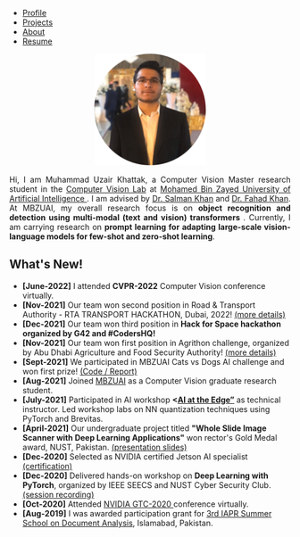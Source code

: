 <ul class="sticky">
  <li><a class="active" href="index">Profile</a></li>
  <li><a href="projects">Projects</a></li>
  <li><a href="about">About</a></li>
  <li><a href="files/MuhammadUzairKhattak.pdf">Resume</a></li>
</ul>

<p align="center"><img src="files/uzair.png" alt="Avatar" style="align:center;width:200px;height:auto"></p>

<p align="justify">
Hi, I am Muhammad Uzair Khattak, a Computer Vision Master research student in the <a href="https://mbzuai-cv-lab.netlify.app//">Computer Vision Lab</a> at <a href="https://mbzuai.ac.ae">Mohamed Bin Zayed University of Artificial Intelligence </a>. I am advised by <a href="https://scholar.google.es/citations?user=M59O9lkAAAAJ">Dr. Salman Khan</a> and <a href="https://scholar.google.com/citations?user=zvaeYnUAAAAJ&hl=en">Dr. Fahad Khan</a>. At MBZUAI, my overall research focus is on <b>object recognition and detection using multi-modal (text and vision) transformers </b>. Currently, I am carrying research on <b>prompt learning for adapting large-scale vision-language models for few-shot and zero-shot learning</b>. 
</p>

## What's New!

 <ul>
   <li>
     <b>[June-2022]</b> I attended <b>CVPR-2022</b> Computer Vision conference virtually.
  </li>  
      <li>
    <b>[Nov-2021]</b> Our team won second position in Road & Transport Authority - RTA TRANSPORT HACKATHON, Dubai, 2022! <a href="https://mbzuai.ac.ae/news-events/Students-solve-real-world-challenges">(more details) </a>
  </li>  
  <li>
    <b>[Dec-2021]</b> Our team won third position in <b> Hack for Space hackathon organized by G42 and #CodersHQ!</b>
  </li>  
    <li>
    <b>[Nov-2021]</b> Our team won first position in Agrithon challenge, organized by Abu Dhabi Agriculture and Food Security Authority! <a href="https://mbzuai.ac.ae/news-events/Innovating-Agritech-serving-the-nation">(more details) </a>
  </li>  
  <li>
    <b>[Sept-2021]</b> We participated in MBZUAI Cats vs Dogs AI challenge and won first prize! <a href="https://github.com/muzairkhattak/Final-code">(Code / Report) </a>
  </li>  
  <li>
    <b>[Aug-2021]</b> Joined <a href="https://mbzuai.ac.ae">MBZUAI</a> as a Computer Vision graduate research student.
  </li>
    <li>
      <b>[July-2021]</b> Participated in AI workshop <b><<a href="https://ai-lounge.com/ai-news/">AI at the Edge”</a></b> as technical instructor. Led workshop labs on NN quantization techniques using PyTorch and Brevitas.
  </li>    
    <li>
    <b>[April-2021]</b> Our undergraduate project titled <b>"Whole Slide Image Scanner with Deep Learning Applications"</b> won rector's Gold Medal award, NUST, Pakistan. <a href="">(presentation slides) </a>
  </li>
    <li>
    <b>[Dec-2020]</b> Selected as NVIDIA certified Jetson AI specialist <a href="https://www.linkedin.com/posts/muhammad-uzair-khattak-204ba1150_embedded-nvidiajetson-deeplearning-activity-6735567828964909056-MxQo?utm_source=linkedin_share&utm_medium=member_desktop_web">(certification) </a>
  </li>  
    <li>
      <b>[Dec-2020]</b> Delivered hands-on workshop on <b>Deep Learning with PyTorch</b>, organized by IEEE SEECS and NUST Cyber Security Club. <a href="https://www.youtube.com/watch?v=w6BqCdB9BsY">(session recording) </a>
  </li>    
    <li>
    <b>[Oct-2020]</b> Attended <a href="https://nvidianews.nvidia.com/news/nvidia-announces-gtc-2020-keynote-with-ceo-jensen-huang-set-for-may-14">NVIDIA GTC-2020 </a> conference virtually. 
  </li>  
      <li>
    <b>[Aug-2019]</b> I was awarded participation grant for <a href="http://pprs.org.pk/events/ssda2019.html">3rd IAPR Summer School on Document Analysis</a>, Islamabad, Pakistan.
  </li>   
</ul> 

